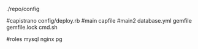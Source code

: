 ./repo/config

#capistrano
config/deploy.rb #main
capfile          #main2
database.yml
gemfile
gemfile.lock
cmd.sh


#roles
mysql
nginx
pg
